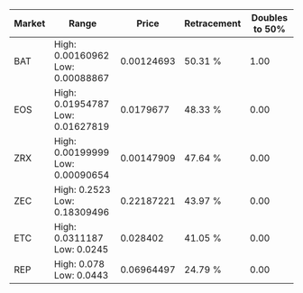 | Market | Range | Price| Retracement | Doubles to 50% |
| --- | --- | --- | --- | --- |
| BAT | High: 0.00160962<br />Low: 0.00088867 | 0.00124693 | 50.31 % | 1.00 |
| EOS | High: 0.01954787<br />Low: 0.01627819 | 0.0179677 | 48.33 % | 0.00 |
| ZRX | High: 0.00199999<br />Low: 0.00090654 | 0.00147909 | 47.64 % | 0.00 |
| ZEC | High: 0.2523<br />Low: 0.18309496 | 0.22187221 | 43.97 % | 0.00 |
| ETC | High: 0.0311187<br />Low: 0.0245 | 0.028402 | 41.05 % | 0.00 |
| REP | High: 0.078<br />Low: 0.0443 | 0.06964497 | 24.79 % | 0.00 |
